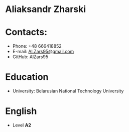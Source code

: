 # Aliaksandr Zharski

# Contacts:
- Phone: +48 666418852
- E-mail: Al.Zars95@gmail.com
- GitHub: AlZars95
# Education
- University: Belarusian National Technology University
# English
- Level **A2**
